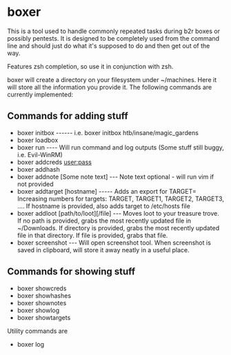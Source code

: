 # boxer

This is a tool used to handle commonly repeated tasks during b2r boxes or possibly pentests.
It is designed to be completely used from the command line and should just do what it's supposed to do and then get out of the way.

Features zsh completion, so use it in conjunction with zsh.

boxer will create a directory on your filesystem under ~/machines. Here it will store all the information you provide it.
The following commands are currently implemented:


## Commands for adding stuff

 - boxer initbox <boxsubpath>  ------  i.e. boxer initbox htb/insane/magic_gardens
 - boxer loadbox <boxsubpath>
 - boxer run <command> <with> <arguments>  ---- Will run command and log outputs (Some stuff still buggy, i.e. Evil-WinRM)
 - boxer addcreds <user:pass>
 - boxer addhash <hash>
 - boxer addnote [Some note text] --- Note text optional - will run vim if not provided
 - boxer addtarget <target-ip> [hostname] ----- 
            Adds an export for TARGET=<target-ip>
            Increasing numbers for targets: TARGET, TARGET1, TARGET2, TARGET3, ....
            If hostname is provided, also adds target to /etc/hosts file
 - boxer addloot [path/to/loot][/file] --- 
            Moves loot to your treasure trove. If no path is provided, grabs the most recently updated file in ~/Downloads. 
            If directory is provided, grabs the most recently updated file in that directory.
            If file is provided, grabs that file.
 - boxer screenshot --- Will open screenshot tool. When screenshot is saved in clipboard, will store it away neatly in a useful place.

## Commands for showing stuff

  - boxer showcreds
  - boxer showhashes
  - boxer shownotes
  - boxer showlog
  - boxer showtargets


Utility commands are 

 - boxer log
